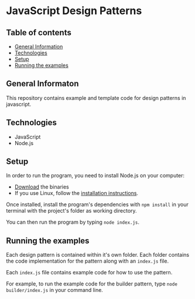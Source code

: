 # JavaScript Design Patterns
## Table of contents
* [General Information](#general-information)
* [Technologies](#technologies)
* [Setup](#setup)
* [Running the examples](#running-the-examples)

## General Informaton
This repository contains example and template code for design patterns in javascript.

## Technologies
* JavaScript
* Node.js

## Setup
In order to run the program, you need to install Node.js on your computer:
* [Download](https://nodejs.org/en/download/) the binaries
* If you use Linux, follow the [installation instructions](https://github.com/nodejs/help/wiki/Installation#how-to-install-nodejs-via-binary-archive-on-linux).

Once installed, install the program's dependencies with `npm install` in your terminal with the project's folder as working directory.

You can then run the program by typing `node index.js`.

## Running the examples
Each design pattern is contained within it's own folder. Each folder contains the code implementation for the pattern along with an `index.js` file.

Each `index.js` file contains example code for how to use the pattern.

For example, to run the example code for the builder pattern, type `node builder/index.js` in your command line.
